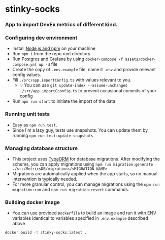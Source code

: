 # stinky-socks

### App to import DevEx metrics of different kind.

### Configuring dev environment

- Install [Node.js and npm](https://nodejs.org) on your machine
- Run `npm i` from the repo root directory
- Run Postgres and Grafana by using `docker-compose -f assets/docker-compose.yml up -d` file
- Create the copy of `.env.example` file, name it `.env` and provide relevant config values.
- Fill `./src/app.importConfig.ts` with values relevant to you.
    - 💡 You can use `git update-index --assume-unchanged ./src/app.importCconfig.ts` to prevent occasional commits of
      your config
- Run ```npm run start``` to initiate the import of the data

### Running unit tests

- Easy as ```npm run test```.
- Since I'm a lazy guy, tests use snapshots. You can update them by running ```npm run test:update-snapshots```

### Managing database structure

- This project uses [TypeORM](https://typeorm.io/migrations) for database migrations. After modifying the schema, you
  can apply migrations using
  ```npm run migration:generate ./src/MetricsDB/migrations/<MIGRATION NAME>```
- Migrations are automatically applied when the app starts, so no manual intervention is typically needed.
- For more granular control, you can manage migrations using the `npm run migration:run` and `npm run migration:revert`
  commands.

### Building docker image

- You can use provided `Dockerfile` to build an image and run it with ENV variables identical to variables
  specified in `.env.example` described above

```bash
docker build -t stinky-socks:latest .
```
